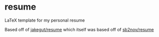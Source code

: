 # resume
LaTeX template for my personal resume

Based off of [jakegut/resume](https://github.com/jakegut/resume/) which itself was based off of [sb2nov/resume](https://github.com/sb2nov/resume/)
